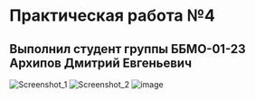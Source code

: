 # Практическая работа №4
## Выполнил студент группы ББМО-01-23 Архипов Дмитрий Евгеньевич
![Screenshot_1](https://github.com/user-attachments/assets/3d0be623-a7d6-4f68-b0cb-d852f65cdd99)
![Screenshot_2](https://github.com/user-attachments/assets/6a0ea583-0a91-43a6-8260-d3ebd9dcfed1)
![image](https://github.com/user-attachments/assets/f6b8a8f6-6f4e-40a5-941d-d1d68d3f208c)


